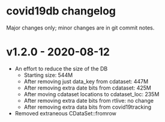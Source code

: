 # covid19db changelog

Major changes only; minor changes are in git commit notes.

# v1.2.0 - 2020-08-12

- An effort to reduce the size of the DB
  - Starting size: 544M
  - After removing just data_key from cdataset: 447M 
  - After removing extra date bits from cdataset: 425M
  - After moving cdataset locations to cdataset_loc: 235M
  - After removing extra date bits from rtlive: no change
  - After removing extra data bits from covid19tracking
- Removed extraneous CDataSet::fromrow

